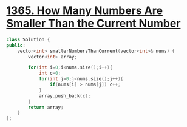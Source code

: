 # [1365. How Many Numbers Are Smaller Than the Current Number](https://leetcode.com/problems/how-many-numbers-are-smaller-than-the-current-number)
```c++
class Solution {
public:
    vector<int> smallerNumbersThanCurrent(vector<int>& nums) {
        vector<int> array;

        for(int i=0;i<nums.size();i++){
            int c=0;
            for(int j=0;j<nums.size();j++){
                if(nums[i] > nums[j]) c++;
            }
            array.push_back(c);
        }
        return array;
    }
};
```